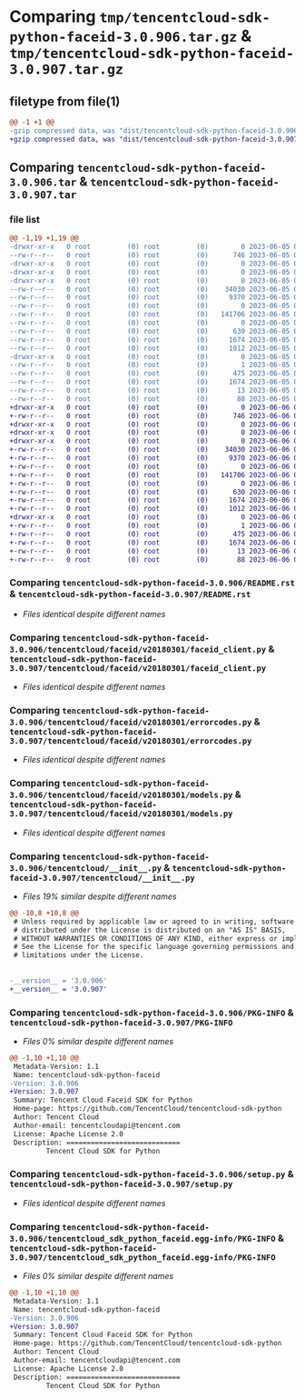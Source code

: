 # Comparing `tmp/tencentcloud-sdk-python-faceid-3.0.906.tar.gz` & `tmp/tencentcloud-sdk-python-faceid-3.0.907.tar.gz`

## filetype from file(1)

```diff
@@ -1 +1 @@
-gzip compressed data, was "dist/tencentcloud-sdk-python-faceid-3.0.906.tar", last modified: Mon Jun  5 00:34:42 2023, max compression
+gzip compressed data, was "dist/tencentcloud-sdk-python-faceid-3.0.907.tar", last modified: Tue Jun  6 02:27:02 2023, max compression
```

## Comparing `tencentcloud-sdk-python-faceid-3.0.906.tar` & `tencentcloud-sdk-python-faceid-3.0.907.tar`

### file list

```diff
@@ -1,19 +1,19 @@
-drwxr-xr-x   0 root         (0) root         (0)        0 2023-06-05 00:34:42.000000 tencentcloud-sdk-python-faceid-3.0.906/
--rw-r--r--   0 root         (0) root         (0)      746 2023-06-05 00:34:42.000000 tencentcloud-sdk-python-faceid-3.0.906/README.rst
-drwxr-xr-x   0 root         (0) root         (0)        0 2023-06-05 00:34:42.000000 tencentcloud-sdk-python-faceid-3.0.906/tencentcloud/
-drwxr-xr-x   0 root         (0) root         (0)        0 2023-06-05 00:34:42.000000 tencentcloud-sdk-python-faceid-3.0.906/tencentcloud/faceid/
-drwxr-xr-x   0 root         (0) root         (0)        0 2023-06-05 00:34:42.000000 tencentcloud-sdk-python-faceid-3.0.906/tencentcloud/faceid/v20180301/
--rw-r--r--   0 root         (0) root         (0)    34030 2023-06-05 00:34:42.000000 tencentcloud-sdk-python-faceid-3.0.906/tencentcloud/faceid/v20180301/faceid_client.py
--rw-r--r--   0 root         (0) root         (0)     9370 2023-06-05 00:34:42.000000 tencentcloud-sdk-python-faceid-3.0.906/tencentcloud/faceid/v20180301/errorcodes.py
--rw-r--r--   0 root         (0) root         (0)        0 2023-06-05 00:34:42.000000 tencentcloud-sdk-python-faceid-3.0.906/tencentcloud/faceid/v20180301/__init__.py
--rw-r--r--   0 root         (0) root         (0)   141706 2023-06-05 00:34:42.000000 tencentcloud-sdk-python-faceid-3.0.906/tencentcloud/faceid/v20180301/models.py
--rw-r--r--   0 root         (0) root         (0)        0 2023-06-05 00:34:42.000000 tencentcloud-sdk-python-faceid-3.0.906/tencentcloud/faceid/__init__.py
--rw-r--r--   0 root         (0) root         (0)      630 2023-06-05 00:34:42.000000 tencentcloud-sdk-python-faceid-3.0.906/tencentcloud/__init__.py
--rw-r--r--   0 root         (0) root         (0)     1674 2023-06-05 00:34:42.000000 tencentcloud-sdk-python-faceid-3.0.906/PKG-INFO
--rw-r--r--   0 root         (0) root         (0)     1012 2023-06-05 00:34:42.000000 tencentcloud-sdk-python-faceid-3.0.906/setup.py
-drwxr-xr-x   0 root         (0) root         (0)        0 2023-06-05 00:34:42.000000 tencentcloud-sdk-python-faceid-3.0.906/tencentcloud_sdk_python_faceid.egg-info/
--rw-r--r--   0 root         (0) root         (0)        1 2023-06-05 00:34:42.000000 tencentcloud-sdk-python-faceid-3.0.906/tencentcloud_sdk_python_faceid.egg-info/dependency_links.txt
--rw-r--r--   0 root         (0) root         (0)      475 2023-06-05 00:34:42.000000 tencentcloud-sdk-python-faceid-3.0.906/tencentcloud_sdk_python_faceid.egg-info/SOURCES.txt
--rw-r--r--   0 root         (0) root         (0)     1674 2023-06-05 00:34:42.000000 tencentcloud-sdk-python-faceid-3.0.906/tencentcloud_sdk_python_faceid.egg-info/PKG-INFO
--rw-r--r--   0 root         (0) root         (0)       13 2023-06-05 00:34:42.000000 tencentcloud-sdk-python-faceid-3.0.906/tencentcloud_sdk_python_faceid.egg-info/top_level.txt
--rw-r--r--   0 root         (0) root         (0)       88 2023-06-05 00:34:42.000000 tencentcloud-sdk-python-faceid-3.0.906/setup.cfg
+drwxr-xr-x   0 root         (0) root         (0)        0 2023-06-06 02:27:02.000000 tencentcloud-sdk-python-faceid-3.0.907/
+-rw-r--r--   0 root         (0) root         (0)      746 2023-06-06 02:27:02.000000 tencentcloud-sdk-python-faceid-3.0.907/README.rst
+drwxr-xr-x   0 root         (0) root         (0)        0 2023-06-06 02:27:02.000000 tencentcloud-sdk-python-faceid-3.0.907/tencentcloud/
+drwxr-xr-x   0 root         (0) root         (0)        0 2023-06-06 02:27:02.000000 tencentcloud-sdk-python-faceid-3.0.907/tencentcloud/faceid/
+drwxr-xr-x   0 root         (0) root         (0)        0 2023-06-06 02:27:02.000000 tencentcloud-sdk-python-faceid-3.0.907/tencentcloud/faceid/v20180301/
+-rw-r--r--   0 root         (0) root         (0)    34030 2023-06-06 02:27:02.000000 tencentcloud-sdk-python-faceid-3.0.907/tencentcloud/faceid/v20180301/faceid_client.py
+-rw-r--r--   0 root         (0) root         (0)     9370 2023-06-06 02:27:02.000000 tencentcloud-sdk-python-faceid-3.0.907/tencentcloud/faceid/v20180301/errorcodes.py
+-rw-r--r--   0 root         (0) root         (0)        0 2023-06-06 02:27:02.000000 tencentcloud-sdk-python-faceid-3.0.907/tencentcloud/faceid/v20180301/__init__.py
+-rw-r--r--   0 root         (0) root         (0)   141706 2023-06-06 02:27:02.000000 tencentcloud-sdk-python-faceid-3.0.907/tencentcloud/faceid/v20180301/models.py
+-rw-r--r--   0 root         (0) root         (0)        0 2023-06-06 02:27:02.000000 tencentcloud-sdk-python-faceid-3.0.907/tencentcloud/faceid/__init__.py
+-rw-r--r--   0 root         (0) root         (0)      630 2023-06-06 02:27:02.000000 tencentcloud-sdk-python-faceid-3.0.907/tencentcloud/__init__.py
+-rw-r--r--   0 root         (0) root         (0)     1674 2023-06-06 02:27:02.000000 tencentcloud-sdk-python-faceid-3.0.907/PKG-INFO
+-rw-r--r--   0 root         (0) root         (0)     1012 2023-06-06 02:27:02.000000 tencentcloud-sdk-python-faceid-3.0.907/setup.py
+drwxr-xr-x   0 root         (0) root         (0)        0 2023-06-06 02:27:02.000000 tencentcloud-sdk-python-faceid-3.0.907/tencentcloud_sdk_python_faceid.egg-info/
+-rw-r--r--   0 root         (0) root         (0)        1 2023-06-06 02:27:02.000000 tencentcloud-sdk-python-faceid-3.0.907/tencentcloud_sdk_python_faceid.egg-info/dependency_links.txt
+-rw-r--r--   0 root         (0) root         (0)      475 2023-06-06 02:27:02.000000 tencentcloud-sdk-python-faceid-3.0.907/tencentcloud_sdk_python_faceid.egg-info/SOURCES.txt
+-rw-r--r--   0 root         (0) root         (0)     1674 2023-06-06 02:27:02.000000 tencentcloud-sdk-python-faceid-3.0.907/tencentcloud_sdk_python_faceid.egg-info/PKG-INFO
+-rw-r--r--   0 root         (0) root         (0)       13 2023-06-06 02:27:02.000000 tencentcloud-sdk-python-faceid-3.0.907/tencentcloud_sdk_python_faceid.egg-info/top_level.txt
+-rw-r--r--   0 root         (0) root         (0)       88 2023-06-06 02:27:02.000000 tencentcloud-sdk-python-faceid-3.0.907/setup.cfg
```

### Comparing `tencentcloud-sdk-python-faceid-3.0.906/README.rst` & `tencentcloud-sdk-python-faceid-3.0.907/README.rst`

 * *Files identical despite different names*

### Comparing `tencentcloud-sdk-python-faceid-3.0.906/tencentcloud/faceid/v20180301/faceid_client.py` & `tencentcloud-sdk-python-faceid-3.0.907/tencentcloud/faceid/v20180301/faceid_client.py`

 * *Files identical despite different names*

### Comparing `tencentcloud-sdk-python-faceid-3.0.906/tencentcloud/faceid/v20180301/errorcodes.py` & `tencentcloud-sdk-python-faceid-3.0.907/tencentcloud/faceid/v20180301/errorcodes.py`

 * *Files identical despite different names*

### Comparing `tencentcloud-sdk-python-faceid-3.0.906/tencentcloud/faceid/v20180301/models.py` & `tencentcloud-sdk-python-faceid-3.0.907/tencentcloud/faceid/v20180301/models.py`

 * *Files identical despite different names*

### Comparing `tencentcloud-sdk-python-faceid-3.0.906/tencentcloud/__init__.py` & `tencentcloud-sdk-python-faceid-3.0.907/tencentcloud/__init__.py`

 * *Files 19% similar despite different names*

```diff
@@ -10,8 +10,8 @@
 # Unless required by applicable law or agreed to in writing, software
 # distributed under the License is distributed on an "AS IS" BASIS,
 # WITHOUT WARRANTIES OR CONDITIONS OF ANY KIND, either express or implied.
 # See the License for the specific language governing permissions and
 # limitations under the License.
 
 
-__version__ = '3.0.906'
+__version__ = '3.0.907'
```

### Comparing `tencentcloud-sdk-python-faceid-3.0.906/PKG-INFO` & `tencentcloud-sdk-python-faceid-3.0.907/PKG-INFO`

 * *Files 0% similar despite different names*

```diff
@@ -1,10 +1,10 @@
 Metadata-Version: 1.1
 Name: tencentcloud-sdk-python-faceid
-Version: 3.0.906
+Version: 3.0.907
 Summary: Tencent Cloud Faceid SDK for Python
 Home-page: https://github.com/TencentCloud/tencentcloud-sdk-python
 Author: Tencent Cloud
 Author-email: tencentcloudapi@tencent.com
 License: Apache License 2.0
 Description: ============================
         Tencent Cloud SDK for Python
```

### Comparing `tencentcloud-sdk-python-faceid-3.0.906/setup.py` & `tencentcloud-sdk-python-faceid-3.0.907/setup.py`

 * *Files identical despite different names*

### Comparing `tencentcloud-sdk-python-faceid-3.0.906/tencentcloud_sdk_python_faceid.egg-info/PKG-INFO` & `tencentcloud-sdk-python-faceid-3.0.907/tencentcloud_sdk_python_faceid.egg-info/PKG-INFO`

 * *Files 0% similar despite different names*

```diff
@@ -1,10 +1,10 @@
 Metadata-Version: 1.1
 Name: tencentcloud-sdk-python-faceid
-Version: 3.0.906
+Version: 3.0.907
 Summary: Tencent Cloud Faceid SDK for Python
 Home-page: https://github.com/TencentCloud/tencentcloud-sdk-python
 Author: Tencent Cloud
 Author-email: tencentcloudapi@tencent.com
 License: Apache License 2.0
 Description: ============================
         Tencent Cloud SDK for Python
```

